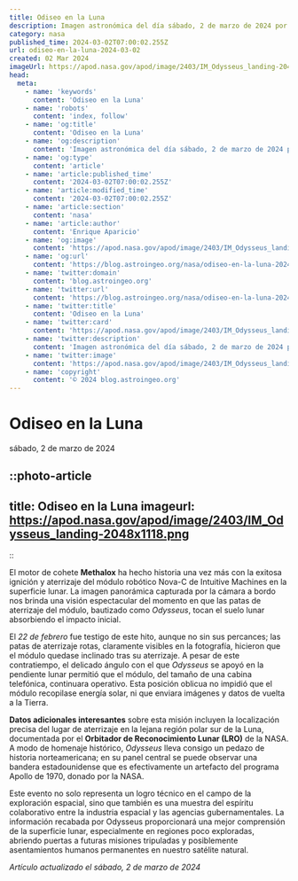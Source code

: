 ```yaml
---
title: Odiseo en la Luna
description: Imagen astronómica del día sábado, 2 de marzo de 2024 por la NASA; Odiseo en la Luna
category: nasa
published_time: 2024-03-02T07:00:02.255Z
url: odiseo-en-la-luna-2024-03-02
created: 02 Mar 2024
imageUrl: https://apod.nasa.gov/apod/image/2403/IM_Odysseus_landing-2048x1118.png
head:
  meta:
    - name: 'keywords'
      content: 'Odiseo en la Luna'
    - name: 'robots'
      content: 'index, follow'
    - name: 'og:title'
      content: 'Odiseo en la Luna'
    - name: 'og:description'
      content: 'Imagen astronómica del día sábado, 2 de marzo de 2024 por la NASA; Odiseo en la Luna'
    - name: 'og:type'
      content: 'article'
    - name: 'article:published_time'
      content: '2024-03-02T07:00:02.255Z'
    - name: 'article:modified_time'
      content: '2024-03-02T07:00:02.255Z'
    - name: 'article:section'
      content: 'nasa'
    - name: 'article:author'
      content: 'Enrique Aparicio'
    - name: 'og:image'
      content: 'https://apod.nasa.gov/apod/image/2403/IM_Odysseus_landing-2048x1118.png'
    - name: 'og:url'
      content: 'https://blog.astroingeo.org/nasa/odiseo-en-la-luna-2024-03-02'
    - name: 'twitter:domain'
      content: 'blog.astroingeo.org'
    - name: 'twitter:url'
      content: 'https://blog.astroingeo.org/nasa/odiseo-en-la-luna-2024-03-02'
    - name: 'twitter:title'
      content: 'Odiseo en la Luna'
    - name: 'twitter:card'
      content: 'https://apod.nasa.gov/apod/image/2403/IM_Odysseus_landing-2048x1118.png'
    - name: 'twitter:description'
      content: 'Imagen astronómica del día sábado, 2 de marzo de 2024 por la NASA; Odiseo en la Luna'
    - name: 'twitter:image'
      content: 'https://apod.nasa.gov/apod/image/2403/IM_Odysseus_landing-2048x1118.png'
    - name: 'copyright'
      content: '© 2024 blog.astroingeo.org'
---
```

# Odiseo en la Luna
sábado, 2 de marzo de 2024


::photo-article
---
title: Odiseo en la Luna
imageurl: https://apod.nasa.gov/apod/image/2403/IM_Odysseus_landing-2048x1118.png
---
::



El motor de cohete **Methalox** ha hecho historia una vez más con la exitosa ignición y aterrizaje del módulo robótico Nova-C de Intuitive Machines en la superficie lunar. La imagen panorámica capturada por la cámara a bordo nos brinda una visión espectacular del momento en que las patas de aterrizaje del módulo, bautizado como *Odysseus*, tocan el suelo lunar absorbiendo el impacto inicial.

El *22 de febrero* fue testigo de este hito, aunque no sin sus percances; las patas de aterrizaje rotas, claramente visibles en la fotografía, hicieron que el módulo quedase inclinado tras su aterrizaje. A pesar de este contratiempo, el delicado ángulo con el que *Odysseus* se apoyó en la pendiente lunar permitió que el módulo, del tamaño de una cabina telefónica, continuara operativo. Esta posición oblicua no impidió que el módulo recopilase energía solar, ni que enviara imágenes y datos de vuelta a la Tierra.

**Datos adicionales interesantes** sobre esta misión incluyen la localización precisa del lugar de aterrizaje en la lejana región polar sur de la Luna, documentada por el **Orbitador de Reconocimiento Lunar (LRO)** de la NASA. A modo de homenaje histórico, *Odysseus* lleva consigo un pedazo de historia norteamericana; en su panel central se puede observar una bandera estadounidense que es efectivamente un artefacto del programa Apollo de 1970, donado por la NASA.

Este evento no solo representa un logro técnico en el campo de la exploración espacial, sino que también es una muestra del espíritu colaborativo entre la industria espacial y las agencias gubernamentales. La información recabada por Odysseus proporcionará una mejor comprensión de la superficie lunar, especialmente en regiones poco exploradas, abriendo puertas a futuras misiones tripuladas y posiblemente asentamientos humanos permanentes en nuestro satélite natural.

_Artículo actualizado el sábado, 2 de marzo de 2024_
